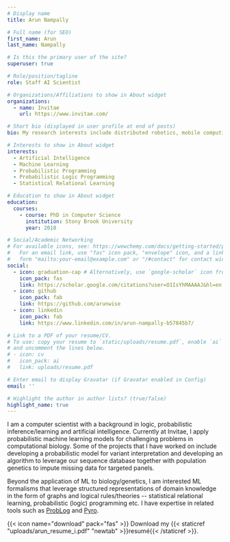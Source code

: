 ```yaml
---
# Display name
title: Arun Nampally

# Full name (for SEO)
first_name: Arun
last_name: Nampally

# Is this the primary user of the site?
superuser: true

# Role/position/tagline
role: Staff AI Scientist

# Organizations/Affiliations to show in About widget
organizations:
  - name: Invitae
    url: https://www.invitae.com/

# Short bio (displayed in user profile at end of posts)
bio: My research interests include distributed robotics, mobile computing and programmable matter.

# Interests to show in About widget
interests:
  - Artificial Intelligence
  - Machine Learning
  - Probabilistic Programming
  - Probabilistic Logic Programming
  - Statistical Relational Learning

# Education to show in About widget
education:
  courses:
    - course: PhD in Computer Science
      institution: Stony Brook University
      year: 2018

# Social/Academic Networking
# For available icons, see: https://wowchemy.com/docs/getting-started/page-builder/#icons
#   For an email link, use "fas" icon pack, "envelope" icon, and a link in the
#   form "mailto:your-email@example.com" or "/#contact" for contact widget.
social:
  - icon: graduation-cap # Alternatively, use `google-scholar` icon from `ai` icon pack
    icon_pack: fas
    link: https://scholar.google.com/citations?user=O1IsYhMAAAAJ&hl=en
  - icon: github
    icon_pack: fab
    link: https://github.com/arunwise
  - icon: linkedin
    icon_pack: fab
    link: https://www.linkedin.com/in/arun-nampally-b57845b7/

# Link to a PDF of your resume/CV.
# To use: copy your resume to `static/uploads/resume.pdf`, enable `ai` icons in `params.yaml`,
# and uncomment the lines below.
# - icon: cv
#   icon_pack: ai
#   link: uploads/resume.pdf

# Enter email to display Gravatar (if Gravatar enabled in Config)
email: ''

# Highlight the author in author lists? (true/false)
highlight_name: true
---
```


I am a computer scientist with a background in logic, probabilistic
inference/learning and artificial intelligence. Currently at Invitae,
I apply probabilistic machine learning models for challenging problems
in computational biology. Some of the projects that I have worked on
include developing a probabilistic model for variant interpretation
and developing an algorithm to leverage our sequence database together
with population genetics to impute missing data for targeted panels.

Beyond the application of ML to biology/genetics, I am interested ML
formalisms that leverage structured representations of domain
knowledge in the form of graphs and logical rules/theories --
statistical relational learning, probabilistic (logic) programming
etc. I have expertise in related tools such as <a
href="https://dtai.cs.kuleuven.be/problog/">ProbLog</a> and <a
href="https://pyro.ai">Pyro</a>.

<!-- To date, some of my most significant accomplishments include developing a state-of-the-art probabilistic model for variant interpretation, which has become a cornerstone of our product offering. I have also played a key role in developing an innovative algorithm that leverages our extensive sequence database and population genetics to impute missing data for targeted panels, significantly enhancing the accuracy and completeness of our genomic analyses. -->


{{< icon name="download" pack="fas" >}} Download my {{< staticref "uploads/arun_resume_i.pdf" "newtab" >}}resumé{{< /staticref >}}.
